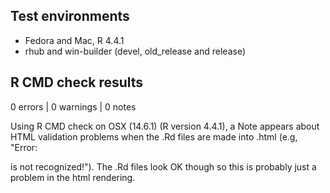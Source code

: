 ## Test environments
* Fedora and Mac, R 4.4.1
* rhub and win-builder (devel, old_release and release)

## R CMD check results

0 errors | 0 warnings | 0 notes

Using R CMD check on OSX (14.6.1) (R version 4.4.1), a Note appears about HTML validation problems when the .Rd files are made into .html (e.g, "Error: <main> is not recognized!"). The .Rd files look OK though so this is probably just a problem in the html rendering. 

